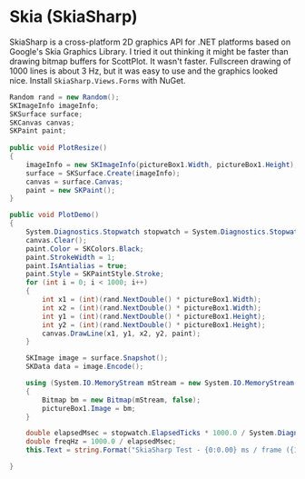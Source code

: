 # Skia (SkiaSharp)

SkiaSharp is a cross-platform 2D graphics API for .NET platforms based on Google's Skia Graphics Library. I tried it out thinking it might be faster than drawing bitmap buffers for ScottPlot. It wasn't faster. Fullscreen drawing of 1000 lines is about 3 Hz, but it was easy to use and the graphics looked nice. Install `SkiaSharp.Views.Forms` with NuGet.

```cs
Random rand = new Random();
SKImageInfo imageInfo;
SKSurface surface;
SKCanvas canvas;
SKPaint paint;
        
public void PlotResize()
{
    imageInfo = new SKImageInfo(pictureBox1.Width, pictureBox1.Height);
    surface = SKSurface.Create(imageInfo);
    canvas = surface.Canvas;
    paint = new SKPaint();
}
```

```cs
public void PlotDemo()
{
    System.Diagnostics.Stopwatch stopwatch = System.Diagnostics.Stopwatch.StartNew();
    canvas.Clear();
    paint.Color = SKColors.Black;
    paint.StrokeWidth = 1;
    paint.IsAntialias = true;
    paint.Style = SKPaintStyle.Stroke;
    for (int i = 0; i < 1000; i++)
    {
        int x1 = (int)(rand.NextDouble() * pictureBox1.Width);
        int x2 = (int)(rand.NextDouble() * pictureBox1.Width);
        int y1 = (int)(rand.NextDouble() * pictureBox1.Height);
        int y2 = (int)(rand.NextDouble() * pictureBox1.Height);
        canvas.DrawLine(x1, y1, x2, y2, paint);
    }

    SKImage image = surface.Snapshot();
    SKData data = image.Encode();

    using (System.IO.MemoryStream mStream = new System.IO.MemoryStream(data.ToArray()))
    {
        Bitmap bm = new Bitmap(mStream, false);
        pictureBox1.Image = bm;
    }

    double elapsedMsec = stopwatch.ElapsedTicks * 1000.0 / System.Diagnostics.Stopwatch.Frequency;
    double freqHz = 1000.0 / elapsedMsec;
    this.Text = string.Format("SkiaSharp Test - {0:0.00} ms / frame ({1:0.00 Hz})", elapsedMsec, freqHz);

}
```
